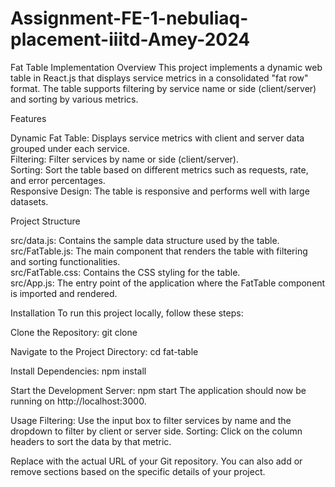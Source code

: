 # Assignment-FE-1-nebuliaq-placement-iiitd-Amey-2024

Fat Table Implementation
Overview
This project implements a dynamic web table in React.js that displays service metrics in a consolidated "fat row" format. The table supports filtering by service name or side (client/server) and sorting by various metrics.

Features

Dynamic Fat Table: Displays service metrics with client and server data grouped under each service.<br/>
Filtering: Filter services by name or side (client/server).<br/>
Sorting: Sort the table based on different metrics such as requests, rate, and error percentages.<br/>
Responsive Design: The table is responsive and performs well with large datasets.<br/>

Project Structure

src/data.js: Contains the sample data structure used by the table.<br/>
src/FatTable.js: The main component that renders the table with filtering and sorting functionalities.<br/>
src/FatTable.css: Contains the CSS styling for the table.<br/>
src/App.js: The entry point of the application where the FatTable component is imported and rendered.<br/>

Installation
To run this project locally, follow these steps:

Clone the Repository:
git clone <repository-url>

Navigate to the Project Directory:
cd fat-table

Install Dependencies:
npm install

Start the Development Server:
npm start
The application should now be running on http://localhost:3000.

Usage
Filtering: Use the input box to filter services by name and the dropdown to filter by client or server side.
Sorting: Click on the column headers to sort the data by that metric.

Replace <repository-url> with the actual URL of your Git repository. You can also add or remove sections based on the specific details of your project.
